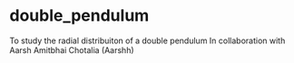 # double_pendulum
To study the radial distribuiton of a double pendulum
In collaboration with Aarsh Amitbhai Chotalia (Aarshh)
